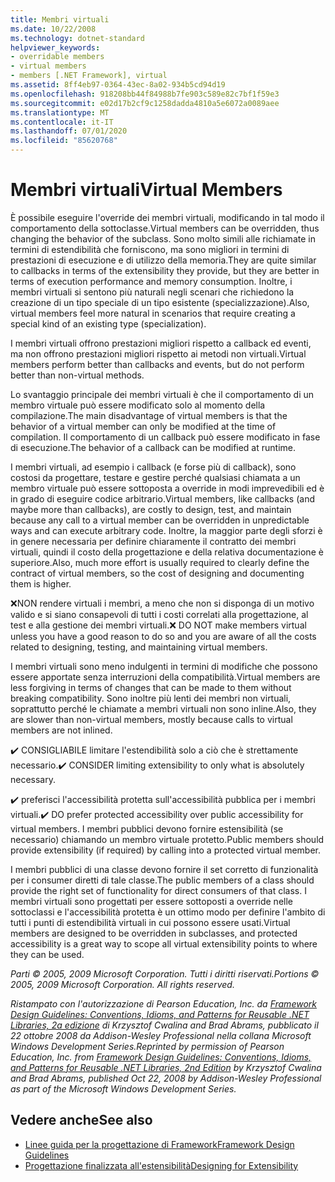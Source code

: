 ```yaml
---
title: Membri virtuali
ms.date: 10/22/2008
ms.technology: dotnet-standard
helpviewer_keywords:
- overridable members
- virtual members
- members [.NET Framework], virtual
ms.assetid: 8ff4eb97-0364-43ec-8a02-934b5cd94d19
ms.openlocfilehash: 918208bb44f84988b7fe903c589e82c7bf1f59e3
ms.sourcegitcommit: e02d17b2cf9c1258dadda4810a5e6072a0089aee
ms.translationtype: MT
ms.contentlocale: it-IT
ms.lasthandoff: 07/01/2020
ms.locfileid: "85620768"
---
```

# <a name="virtual-members"></a><span data-ttu-id="8271e-102">Membri virtuali</span><span class="sxs-lookup"><span data-stu-id="8271e-102">Virtual Members</span></span>
<span data-ttu-id="8271e-103">È possibile eseguire l'override dei membri virtuali, modificando in tal modo il comportamento della sottoclasse.</span><span class="sxs-lookup"><span data-stu-id="8271e-103">Virtual members can be overridden, thus changing the behavior of the subclass.</span></span> <span data-ttu-id="8271e-104">Sono molto simili alle richiamate in termini di estendibilità che forniscono, ma sono migliori in termini di prestazioni di esecuzione e di utilizzo della memoria.</span><span class="sxs-lookup"><span data-stu-id="8271e-104">They are quite similar to callbacks in terms of the extensibility they provide, but they are better in terms of execution performance and memory consumption.</span></span> <span data-ttu-id="8271e-105">Inoltre, i membri virtuali si sentono più naturali negli scenari che richiedono la creazione di un tipo speciale di un tipo esistente (specializzazione).</span><span class="sxs-lookup"><span data-stu-id="8271e-105">Also, virtual members feel more natural in scenarios that require creating a special kind of an existing type (specialization).</span></span>

 <span data-ttu-id="8271e-106">I membri virtuali offrono prestazioni migliori rispetto a callback ed eventi, ma non offrono prestazioni migliori rispetto ai metodi non virtuali.</span><span class="sxs-lookup"><span data-stu-id="8271e-106">Virtual members perform better than callbacks and events, but do not perform better than non-virtual methods.</span></span>

 <span data-ttu-id="8271e-107">Lo svantaggio principale dei membri virtuali è che il comportamento di un membro virtuale può essere modificato solo al momento della compilazione.</span><span class="sxs-lookup"><span data-stu-id="8271e-107">The main disadvantage of virtual members is that the behavior of a virtual member can only be modified at the time of compilation.</span></span> <span data-ttu-id="8271e-108">Il comportamento di un callback può essere modificato in fase di esecuzione.</span><span class="sxs-lookup"><span data-stu-id="8271e-108">The behavior of a callback can be modified at runtime.</span></span>

 <span data-ttu-id="8271e-109">I membri virtuali, ad esempio i callback (e forse più di callback), sono costosi da progettare, testare e gestire perché qualsiasi chiamata a un membro virtuale può essere sottoposta a override in modi imprevedibili ed è in grado di eseguire codice arbitrario.</span><span class="sxs-lookup"><span data-stu-id="8271e-109">Virtual members, like callbacks (and maybe more than callbacks), are costly to design, test, and maintain because any call to a virtual member can be overridden in unpredictable ways and can execute arbitrary code.</span></span> <span data-ttu-id="8271e-110">Inoltre, la maggior parte degli sforzi è in genere necessaria per definire chiaramente il contratto dei membri virtuali, quindi il costo della progettazione e della relativa documentazione è superiore.</span><span class="sxs-lookup"><span data-stu-id="8271e-110">Also, much more effort is usually required to clearly define the contract of virtual members, so the cost of designing and documenting them is higher.</span></span>

 <span data-ttu-id="8271e-111">❌NON rendere virtuali i membri, a meno che non si disponga di un motivo valido e si siano consapevoli di tutti i costi correlati alla progettazione, al test e alla gestione dei membri virtuali.</span><span class="sxs-lookup"><span data-stu-id="8271e-111">❌ DO NOT make members virtual unless you have a good reason to do so and you are aware of all the costs related to designing, testing, and maintaining virtual members.</span></span>

 <span data-ttu-id="8271e-112">I membri virtuali sono meno indulgenti in termini di modifiche che possono essere apportate senza interruzioni della compatibilità.</span><span class="sxs-lookup"><span data-stu-id="8271e-112">Virtual members are less forgiving in terms of changes that can be made to them without breaking compatibility.</span></span> <span data-ttu-id="8271e-113">Sono inoltre più lenti dei membri non virtuali, soprattutto perché le chiamate a membri virtuali non sono inline.</span><span class="sxs-lookup"><span data-stu-id="8271e-113">Also, they are slower than non-virtual members, mostly because calls to virtual members are not inlined.</span></span>

 <span data-ttu-id="8271e-114">✔️ CONSIGLIABILE limitare l'estendibilità solo a ciò che è strettamente necessario.</span><span class="sxs-lookup"><span data-stu-id="8271e-114">✔️ CONSIDER limiting extensibility to only what is absolutely necessary.</span></span>

 <span data-ttu-id="8271e-115">✔️ preferisci l'accessibilità protetta sull'accessibilità pubblica per i membri virtuali.</span><span class="sxs-lookup"><span data-stu-id="8271e-115">✔️ DO prefer protected accessibility over public accessibility for virtual members.</span></span> <span data-ttu-id="8271e-116">I membri pubblici devono fornire estensibilità (se necessario) chiamando un membro virtuale protetto.</span><span class="sxs-lookup"><span data-stu-id="8271e-116">Public members should provide extensibility (if required) by calling into a protected virtual member.</span></span>

 <span data-ttu-id="8271e-117">I membri pubblici di una classe devono fornire il set corretto di funzionalità per i consumer diretti di tale classe.</span><span class="sxs-lookup"><span data-stu-id="8271e-117">The public members of a class should provide the right set of functionality for direct consumers of that class.</span></span> <span data-ttu-id="8271e-118">I membri virtuali sono progettati per essere sottoposti a override nelle sottoclassi e l'accessibilità protetta è un ottimo modo per definire l'ambito di tutti i punti di estendibilità virtuali in cui possono essere usati.</span><span class="sxs-lookup"><span data-stu-id="8271e-118">Virtual members are designed to be overridden in subclasses, and protected accessibility is a great way to scope all virtual extensibility points to where they can be used.</span></span>

 <span data-ttu-id="8271e-119">*Parti &copy; 2005, 2009 Microsoft Corporation. Tutti i diritti riservati.*</span><span class="sxs-lookup"><span data-stu-id="8271e-119">*Portions &copy; 2005, 2009 Microsoft Corporation. All rights reserved.*</span></span>

 <span data-ttu-id="8271e-120">*Ristampato con l'autorizzazione di Pearson Education, Inc. da [Framework Design Guidelines: Conventions, Idioms, and Patterns for Reusable .NET Libraries, 2a edizione](https://www.informit.com/store/framework-design-guidelines-conventions-idioms-and-9780321545619) di Krzysztof Cwalina and Brad Abrams, pubblicato il 22 ottobre 2008 da Addison-Wesley Professional nella collana Microsoft Windows Development Series.*</span><span class="sxs-lookup"><span data-stu-id="8271e-120">*Reprinted by permission of Pearson Education, Inc. from [Framework Design Guidelines: Conventions, Idioms, and Patterns for Reusable .NET Libraries, 2nd Edition](https://www.informit.com/store/framework-design-guidelines-conventions-idioms-and-9780321545619) by Krzysztof Cwalina and Brad Abrams, published Oct 22, 2008 by Addison-Wesley Professional as part of the Microsoft Windows Development Series.*</span></span>

## <a name="see-also"></a><span data-ttu-id="8271e-121">Vedere anche</span><span class="sxs-lookup"><span data-stu-id="8271e-121">See also</span></span>

- [<span data-ttu-id="8271e-122">Linee guida per la progettazione di Framework</span><span class="sxs-lookup"><span data-stu-id="8271e-122">Framework Design Guidelines</span></span>](index.md)
- [<span data-ttu-id="8271e-123">Progettazione finalizzata all'estensibilità</span><span class="sxs-lookup"><span data-stu-id="8271e-123">Designing for Extensibility</span></span>](designing-for-extensibility.md)
